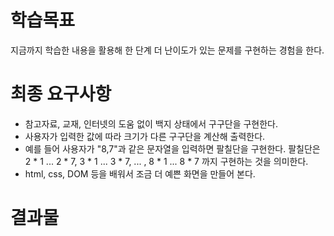 # 학습목표

지금까지 학습한 내용을 활용해 한 단계 더 난이도가 있는 문제를 구현하는 경험을 한다.

# 최종 요구사항

* 참고자료, 교재, 인터넷의 도움 없이 백지 상태에서 구구단을 구현한다.
* 사용자가 입력한 값에 따라 크기가 다른 구구단을 계산해 출력한다.
* 예를 들어 사용자가 "8,7"과 같은 문자열을 입력하면 팔칠단을 구현한다. 팔칠단은 2 * 1 ... 2 * 7, 3 * 1 ... 3 * 7, ... , 8 * 1 ... 8 * 7 까지 구현하는 것을 의미한다.
* html, css, DOM 등을 배워서 조금 더 예쁜 화면을 만들어 본다.

# 결과물